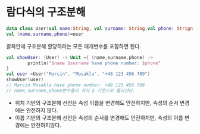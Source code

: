 # 람다식의 구조분해

```kotlin
data class User(val name:String, val surname: String,val phone: Strign)
val (name,surname,phone)=user
```

괄화안에 구조분해 할당하려는 모든 매개변수를 포함하면 된다.

```kotlin
val showUser: (User) -> Unit ={ (name,surname,phone) -> 
		println("$name $surname have phone number: $phone"
}
val user =User("Marcin", "Mosakla", "+48 123 456 789")
showUser(user)
// Marcin Mosakla have phone number: +48 123 456 789
// name,surname,phone변수들이 각각 $ 기준으로 들어간다.
```

- 위치 기반의 구조분해 선언은 속성 이름을 변경해도 안전하지만, 속성의 순서 변경에는 안전하지 않다.
- 이름 기반의 구조분해 선언은 속성의 순서를 변경해도 안전하지만, 속성의 이름 변경에는 안전하지않다.